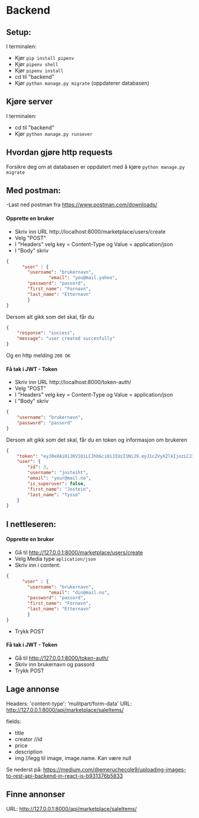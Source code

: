 # Backend

## Setup:
I terminalen:
- Kjør `pip install pipenv`
- Kjør `pipenv shell`
- Kjør `pipenv install` 
- cd til "backend"
- Kjør `python manage.py migrate` (oppdaterer databasen)

## Kjøre server
I terminalen:
- cd til "backend"
- Kjør `python manage.py runsever`


## Hvordan gjøre http requests
Forsikre deg om at databasen er oppdatert med å kjøre `python manage.py migrate`
## Med postman:
-Last ned postman fra https://www.postman.com/downloads/
#### Opprette en bruker
- Skriv inn URL http://localhost:8000/marketplace/users/create
- Velg "POST"
- I "Headers" velg key = Content-Type og Value = application/json
- I "Body" skriv 
```json
{ 
      "user" : {
		"username": "brukernavn",
                "email": "you@mail.yahoo",
		"password": "passord",
		"first_name": "Fornavn",
		"last_name": "Etternavn"
		}
}
```

Dersom alt gikk som det skal, får du 
````json
{
    "response": "success",
    "message": "user created succesfully"
}
````
Og en http melding `200 OK`

#### Få tak i JWT - Token
- Skriv inn URL http://localhost:8000/token-auth/
- Velg "POST"
- I "Headers" velg key = Content-Type og Value = application/json
- I "Body" skriv 
```json
{
	"username": "brukernavn",
	"password": "passord"
}
```
Dersom alt gikk som det skal, får du en token og informasjon om brukeren

```json
{
    "token": "eyJ0eXAiOiJKV1QiLCJhbGciOiJIUzI1NiJ9.eyJ1c2VyX2lkIjozLCJ1c2VybmFtZSI6Impvc3RlaWh0IiwiZXhwIjoxNTgyMTA5OTU5LCJlbWFpbCI6IiJ9.J6uuTxUnDPfMDSd-xW2AYAdImzC9OXV0_5IWogSzXco",
    "user": {
        "id": 3,
        "username": "josteiht",
        "email": "your@mail.no",
        "is_superuser": false,
        "first_name": "Jostein",
        "last_name": "Tysse"
    }
}
```
## I nettleseren:
#### Opprette en bruker
- Gå til http://127.0.0.1:8000/marketplace/users/create
- Velg Media type `aplication/json`
- Skriv inn i content:
```json
{ 
      "user" : {
		"username": "brukernavn",
                "email": "din@mail.no",
		"password": "passord",
		"first_name": "Fornavn",
		"last_name": "Etternavn"
		}
}
```
- Trykk POST

#### Få tak i JWT - Token
- Gå til http://127.0.0.1:8000/token-auth/
- Skriv inn brukernavn og passord
- Trykk POST

## Lage annonse
Headers: 'content-type': 'mulitpart/form-data'
URL: http://127.0.0.1:8000/api/marketplace/saleItems/

fields:
- title
- creator  //id
- price
- description
- img     //legg til image, image.name. Kan være null

Se nederst på:
https://medium.com/@emeruchecole9/uploading-images-to-rest-api-backend-in-react-js-b931376b5833

## Finne annonser
URL: http://127.0.0.1:8000/api/marketplace/saleItems/
